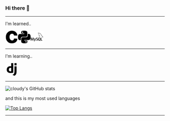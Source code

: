 ### Hi there 👋
------------------------------------------

l'm learned..

<img src="https://github.com/cloudyON/cloudyON/blob/main/c.svg" width="40" height="40"><img src="https://github.com/cloudyON/cloudyON/blob/main/python.svg" width="40" height="40"><img src="https://github.com/cloudyON/cloudyON/blob/main/mysql.svg" width="40" height="40">


------------------------------------------

l'm learning..

<img src="https://github.com/cloudyON/cloudyON/blob/main/django.svg" width="40" height="40">


------------------------------------------

![cloudy's GitHub stats](https://github-readme-stats.vercel.app/api?username=cloudyON&show_icons=true&theme=tokyonight)

and this is my most used languages

[![Top Langs](https://github-readme-stats.vercel.app/api/top-langs/?username=cloudyOn&layout=compact)](https://github.com/anuraghazra/github-readme-stats)


------------------------------------------
